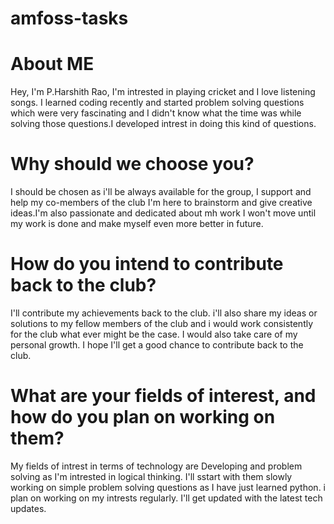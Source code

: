 # amfoss-tasks
# About ME
Hey, I'm P.Harshith Rao, I'm intrested in playing cricket and I love listening songs. I learned coding recently and started problem solving questions which were very fascinating and I didn't know what the time was while solving those questions.I developed intrest in doing this kind of questions.
# Why should we choose you?
I should be chosen as i'll be always available for the group, I support and help my co-members of the club I'm here to brainstorm and give creative ideas.I'm also passionate and dedicated about mh work I won't move until my work is done and make myself even more better in future.
# How do you intend to contribute back to the club?
I'll contribute my achievements back to the club. i'll also share my ideas or solutions to my fellow members of the club and i would work consistently for the club what ever might be the case. I would also take care of my personal growth. I hope I'll get a good chance to contribute back to the club.
# What are your fields of interest, and how do you plan on working on them?
My fields of intrest in terms of technology are Developing and problem solving as I'm intrested in logical thinking. I'll sstart with them slowly working on simple problem solving questions as I have just learned python. i plan on working on my intrests regularly. I'll get updated with the latest tech updates. 
